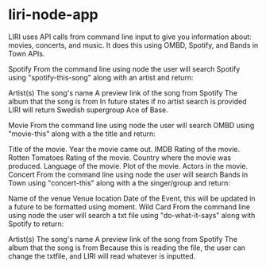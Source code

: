 # liri-node-app

LIRI uses API calls from command line input to give you information about: movies, concerts, and music. It does this using OMBD, Spotify, and Bands in Town APIs.

Spotify From the command line using node the user will search Spotify using "spotify-this-song" along with an artist and return:

Artist(s)
The song's name
A preview link of the song from Spotify
The album that the song is from
In future states if no artist search is provided LIRI will return Swedish supergroup Ace of Base.

Movie From the command line using node the user will search OMBD using "movie-this" along with a the title and return:

Title of the movie.
Year the movie came out.
IMDB Rating of the movie.
Rotten Tomatoes Rating of the movie.
Country where the movie was produced.
Language of the movie.
Plot of the movie.
Actors in the movie.
Concert From the command line using node the user will search Bands in Town using "concert-this" along with a the singer/group and return:

Name of the venue
Venue location
Date of the Event, this will be updated in a future to be formatted using moment.
Wild Card From the command line using node the user will search a txt file using "do-what-it-says" along with Spotify to return:

Artist(s)
The song's name
A preview link of the song from Spotify
The album that the song is from
Because this is reading the file, the user can change the txtfile, and LIRI will read whatever is inputted.
